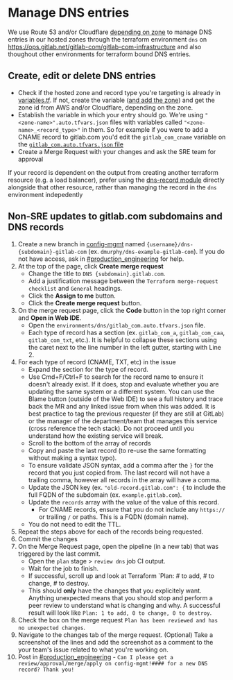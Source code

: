 # Manage DNS entries

We use Route 53 and/or Cloudflare [depending on zone](https://ops.gitlab.net/gitlab-com/gl-infra/terraform-modules/dns-record/-/blob/master/zones.json) to manage DNS entries in our hosted zones through the terraform
environment `dns` on <https://ops.gitlab.net/gitlab-com/gitlab-com-infrastructure> and also thoughout other environments for terraform bound DNS entries.

## Create, edit or delete DNS entries

- Check if the hosted zone and record type you're targeting is already in
[variables.tf](https://ops.gitlab.net/gitlab-com/gitlab-com-infrastructure/blob/master/environments/dns/variables.tf).
If not, create the variable ([and add the zone](https://ops.gitlab.net/gitlab-com/gl-infra/terraform-modules/dns-record#zone-configuration)) and get the zone id from AWS and/or Cloudflare, depending on the zone.
- Establish the variable in which your entry should go. We're using
`"<zone-name>".auto.tfvars.json` files with variables called
`"<zone-name>_<record_type>"` in them. So for example if you were to add a CNAME
record to gitlab.com you'd edit the `gitlab_com_cname` variable on the
[`gitlab_com.auto.tfvars.json` file](https://ops.gitlab.net/gitlab-com/gitlab-com-infrastructure/blob/master/environments/dns/gitlab_com.auto.tfvars.json)
- Create a Merge Request with your changes and ask the SRE team for approval

If your record is dependent on the output from creating another terraform resource (e.g. a load balancer), prefer using the [dns-record module](https://ops.gitlab.net/gitlab-com/gl-infra/terraform-modules/dns-record) directly alongside that other resource, rather than managing the record in the `dns` environment indepedently

## Non-SRE updates to gitlab.com subdomains and DNS records

1. Create a new branch in [config-mgmt](https://ops.gitlab.net/gitlab-com/gl-infra/config-mgmt/-/branches/new) named `{username}/dns-{subdomain}-gitlab-com` (ex. `dmurphy/dns-example-gitlab-com`). If you do not have access, ask in [#production_engineering](https://gitlab.enterprise.slack.com/archives/C03QC5KNW5N) for help.
1. At the top of the page, click **Create merge request**
    - Change the title to `DNS {subdomain}.gitlab.com`.
    - Add a justification message between the `Terraform merge-request checklist` and `General` headings.
    - Click the **Assign to me** button.
    - Click the **Create merge request** button.
1. On the merge request page, click the **Code** button in the top right corner and **Open in Web IDE**.
    - Open the `environments/dns/gitlab_com.auto.tfvars.json` file.
    - Each type of record has a section (ex. `gitlab_com_a`, `gitlab_com_caa`, `gitlab_com_txt`, etc.). It is helpful to collapse these sections using the caret next to the line number in the left gutter, starting with Line 2.
1. For each type of record (CNAME, TXT, etc) in the issue
    - Expand the section for the type of record.
    - Use Cmd+F/Ctrl+F to search for the record name to ensure it doesn't already exist. If it does, stop and evaluate whether you are updating the same system or a different system. You can use the Blame button (outside of the Web IDE) to see a full history and trace back the MR and any linked issue from when this was added. It is best practice to tag the previous requester (if they are still at GitLab) or the manager of the department/team that manages this service (cross reference the tech stack). Do not proceed until you understand how the existing service will break.
    - Scroll to the bottom of the array of records
    - Copy and paste the last record (to re-use the same formatting without making a syntax typo).
    - To ensure validate JSON syntax, add a comma after the `}` for the record that you just copied from. The last record will not have a trailing comma, however all records in the array will have a comma.
    - Update the JSON key (ex. `"old-record.gitlab.com": {` to include the full FQDN of the subdomain (ex. `example.gitlab.com`).
    - Update the `records` array with the value of the value of this record.
        - For CNAME records, ensure that you do not include any `https://` or trailing `/` or paths. This is a FQDN (domain name).
    - You do not need to edit the TTL.
1. Repeat the steps above for each of the records being requested.
1. Commit the changes
1. On the Merge Request page, open the pipeline (in a new tab) that was triggered by the last commit.
    - Open the `plan` stage > `review dns` job CI output.
    - Wait for the job to finish.
    - If successful, scroll up and look at Terraform `Plan: # to add, # to change, # to destroy.
    - This should **only** have the changes that you explicitely want. Anything unexpected means that you should stop and perform a peer review to understand what is changing and why. A successful result will look like `Plan: 1 to add, 0 to change, 0 to destroy`.
1. Check the box on the merge request `Plan has been reviewed and has no unexpected changes`.
1. Navigate to the changes tab of the merge request. (Optional) Take a screenshot of the lines and add the screenshot as a comment to the your team's issue related to what you're working on.
1. Post in [#production_engineering](https://gitlab.enterprise.slack.com/archives/C03QC5KNW5N) - `Can I please get a review/approval/merge/apply on config-mgmt!#### for a new DNS record? Thank you!`

